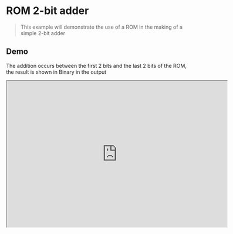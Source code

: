 # ROM 2-bit adder

> This example will demonstrate the use of a ROM in the making of a simple 2-bit adder

## Demo

The addition occurs between the first 2 bits and the last 2 bits of the ROM, the result is shown in Binary in the output
<iframe width="600px" height="400px" src="https://circuitverse.org/simulator/embed/14023" id="projectPreview" scrolling="no" webkitAllowFullScreen mozAllowFullScreen allowFullScreen> </iframe>
